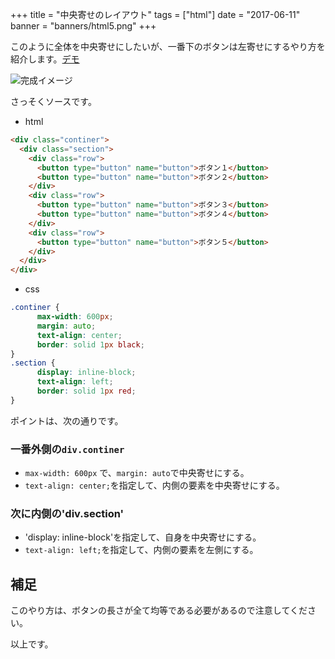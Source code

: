 +++
title = "中央寄せのレイアウト"
tags = ["html"]
date = "2017-06-11"
banner = "banners/html5.png"
+++

このように全体を中央寄せにしたいが、一番下のボタンは左寄せにするやり方を紹介します。[デモ](/html/layout-center-2-button.html)

![完成イメージ](/images/layout-center-2-button.png)


<!--more-->
さっそくソースです。

- html
```html
<div class="continer">
  <div class="section">
    <div class="row">
      <button type="button" name="button">ボタン１</button>
      <button type="button" name="button">ボタン２</button>
    </div>
    <div class="row">
      <button type="button" name="button">ボタン３</button>
      <button type="button" name="button">ボタン４</button>
    </div>
    <div class="row">
      <button type="button" name="button">ボタン５</button>
    </div>
  </div>
</div>
```

- css
```css
.continer {
      max-width: 600px;
      margin: auto;
      text-align: center;
      border: solid 1px black;
}
.section {
      display: inline-block;
      text-align: left;
      border: solid 1px red;
}
```

ポイントは、次の通りです。

### 一番外側の`div.continer`

- `max-width: 600px` で、`margin: auto`で中央寄せにする。
- `text-align: center;`を指定して、内側の要素を中央寄せにする。

### 次に内側の'div.section'

- 'display: inline-block'を指定して、自身を中央寄せにする。
- `text-align: left;`を指定して、内側の要素を左側にする。

## 補足

このやり方は、ボタンの長さが全て均等である必要があるので注意してください。

以上です。
